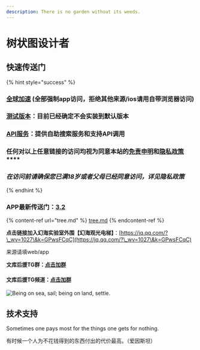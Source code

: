 ```yaml
---
description: There is no garden without its weeds.
---
```


# 树状图设计者

## 快速传送门

{% hint style="success" %}
### [**全球加速**](https://cdn.phantom-sea-limited.ltd/) **(全部强制app访问，拒绝其他来源/ios请用自带浏览器访问)**

### [测试版本](https://dev.phantom-sea-limited.ltd)：目前**已经**确定不会实装到默认版本

### [API服务](https://api.phantom-sea-limited.ltd/release/API)：提供自助搜索服务和支持API调用

### **任何对以上任意链接的访问均视为同意本站的**[**免责申明**](doc/mian-ze-tiao-li.md)**和**[**隐私政策**](doc/yin-si-zheng-ce.md)****

### _**在访问前请确保您已满18岁或者父母已经同意访问，详见隐私政策**_
{% endhint %}

### **APP最新传送门：**[**3.2**](https://cdn.jsdelivr.net/gh/Rcrwrate/H@3.2.0bete/app/%E5%B9%BB%E6%B5%B7%E5%AE%9E%E9%AA%8C%E5%AE%A4\_3.2.0.apk)

{% content-ref url="tree.md" %}
[tree.md](tree.md)
{% endcontent-ref %}

**点击链接加入幻海实验室外围【幻海观光电梯】**：[https://jq.qq.com/?\_wv=1027\&k=GPwsFCqC](https://jq.qq.com/?\_wv=1027\&k=GPwsFCqC)

来源请填web/app

**文库后援TG群：**[**点击加群**](https://t.me/loliconltd)

#### 文库后援TG频道：[**点击加群**](https://t.me/loliconstudy)

![Being on sea, sail; being on land, settle.](.gitbook/assets/AGG\(ZO\`]W\(T1@YHQ66O@CTY.jpg)

## 技术支持

Sometimes one pays most for the things one gets for nothing.

有时候一个人为不花钱得到的东西付出的代价最高。（爱因斯坦）


